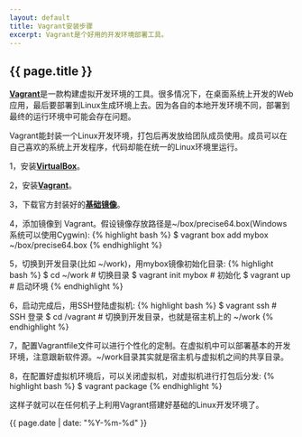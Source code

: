 ```yaml
---
layout: default
title: Vagrant安装步骤
excerpt: Vagrant是个好用的开发环境部署工具。
---
```

{{ page.title }}
----------------


[**Vagrant**](http://www.vagrantup.com/)是一款构建虚拟开发环境的工具。很多情况下，在桌面系统上开发的Web应用，最后要部署到Linux生成环境上去。因为各自的本地开发环境不同，部署到最终的运行环境中可能会存在问题。

Vagrant能封装一个Linux开发环境，打包后再发放给团队成员使用。成员可以在自己喜欢的系统上开发程序，代码却能在统一的Linux环境里运行。

1，安装[**VirtualBox**](https://www.virtualbox.org/wiki/Downloads)。

2，安装[**Vagrant**](http://www.vagrantup.com/)。

3，下载官方封装好的[**基础镜像**](http://www.vagrantbox.es/)。

4，添加镜像到 Vagrant。假设镜像存放路径是~/box/precise64.box(Windows系统可以使用Cygwin):
  {% highlight bash %}
  $ vagrant box add mybox ~/box/precise64.box
  {% endhighlight %}

5，切换到开发目录(比如 ~/work)，用mybox镜像初始化目录:
  {% highlight bash %}
  $ cd ~/work  # 切换目录
  $ vagrant init mybox  # 初始化
  $ vagrant up  # 启动环境
  {% endhighlight %}

6，启动完成后，用SSH登陆虚拟机:
  {% highlight bash %}
  $ vagrant ssh  # SSH 登录
  $ cd /vagrant  # 切换到开发目录，也就是宿主机上的 ~/work
  {% endhighlight %}

7，配置Vagrantfile文件可以进行个性化的定制。在虚拟机中可以部署基本的开发环境，注意跟新软件源。~/work目录其实就是宿主机与虚拟机之间的共享目录。

8，在配置好虚拟机环境后，可以关闭虚拟机，对虚拟机进行打包后分发:
  {% highlight bash %}
  $ vagrant package
  {% endhighlight %}

这样子就可以在任何机子上利用Vagrant搭建好基础的Linux开发环境了。

{{ page.date | date: "%Y-%m-%d" }}
